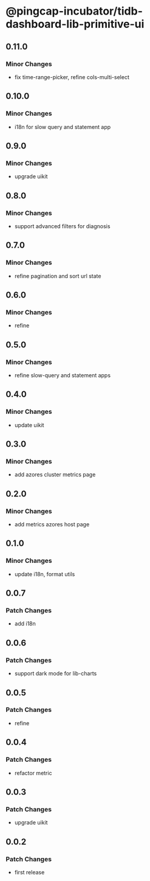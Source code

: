 # @pingcap-incubator/tidb-dashboard-lib-primitive-ui

## 0.11.0

### Minor Changes

- fix time-range-picker, refine cols-multi-select

## 0.10.0

### Minor Changes

- i18n for slow query and statement app

## 0.9.0

### Minor Changes

- upgrade uikit

## 0.8.0

### Minor Changes

- support advanced filters for diagnosis

## 0.7.0

### Minor Changes

- refine pagination and sort url state

## 0.6.0

### Minor Changes

- refine

## 0.5.0

### Minor Changes

- refine slow-query and statement apps

## 0.4.0

### Minor Changes

- update uikit

## 0.3.0

### Minor Changes

- add azores cluster metrics page

## 0.2.0

### Minor Changes

- add metrics azores host page

## 0.1.0

### Minor Changes

- update i18n, format utils

## 0.0.7

### Patch Changes

- add i18n

## 0.0.6

### Patch Changes

- support dark mode for lib-charts

## 0.0.5

### Patch Changes

- refine

## 0.0.4

### Patch Changes

- refactor metric

## 0.0.3

### Patch Changes

- upgrade uikit

## 0.0.2

### Patch Changes

- first release
